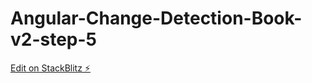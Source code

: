 # Angular-Change-Detection-Book-v2-step-5

[Edit on StackBlitz ⚡️](https://stackblitz.com/edit/angular-ivy-q2fuhg)